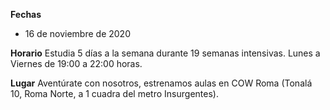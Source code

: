 __Fechas__
- 16 de noviembre de 2020

__Horario__
Estudia 5 días a la semana durante 19 semanas intensivas. Lunes a Viernes de 19:00 a 22:00 horas.

__Lugar__
Aventúrate con nosotros, estrenamos aulas en COW Roma (Tonalá 10, Roma Norte, a 1 cuadra del metro Insurgentes).
